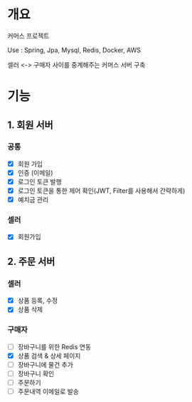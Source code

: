 # 개요
커머스 프로젝트

Use : Spring, Jpa, Mysql, Redis, Docker, AWS

셀러 <-> 구매자 
사이를 중계해주는 커머스 서버 구축

# 기능
## 1. 회원 서버
### 공통
- [x] 회원 가입
- [x] 인증 (이메일)
- [x] 로그인 토큰 발행
- [x] 로그인 토큰을 통한 제어 확인(JWT, Filter를 사용해서 간략하게)
- [x] 예치금 관리

### 셀러
- [x] 회원가입

## 2. 주문 서버
### 셀러
- [x] 상품 등록, 수정
- [x] 상품 삭제

### 구매자
- [ ] 장바구니를 위한 Redis 연동
- [x] 상품 검색 & 상세 페이지
- [ ] 장바구니에 물건 추가
- [ ] 장바구니 확인
- [ ] 주문하기
- [ ] 주문내역 이메일로 발송
